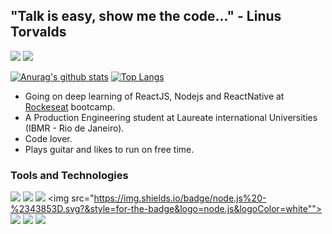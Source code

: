 ## "Talk is easy, show me the code..." - Linus Torvalds

<a href="https://www.linkedin.com/in/tiagocuri/" target=_blank><img src="https://img.shields.io/badge/linkedin-%230077B5.svg?&style=for-the-badge&logo=linkedin&logoColor=white"><addr></a>
<a href="https://www.instagram.com/boracuri/"><img src="https://img.shields.io/badge/instagram-%23E4405F.svg?&style=for-the-badge&logo=instagram&logoColor=white"></a>
  
[![Anurag's github stats](https://github-readme-stats.vercel.app/api?username=curi-dev&show_icons=true&hide=contribs&theme=dracula)](https://github.com/anuraghazra/github-readme-stats)<addr>
[![Top Langs](https://github-readme-stats.vercel.app/api/top-langs/?username=curi-dev&layout=compact)](https://github.com/anuraghazra/github-readme-stats)

* Going on deep learning of ReactJS, Nodejs and ReactNative at <a href="https://rocketseat.com.br/">Rockeseat</a> bootcamp.
* A Production Engineering student at Laureate international Universities (IBMR - Rio de Janeiro).
* Code lover.
* Plays guitar and likes to run on free time.

### Tools and Technologies

<img src="https://img.shields.io/badge/html5%20-%23E34F26.svg?&style=for-the-badge&logo=html5&logoColor=white"><addr>
<img src="https://img.shields.io/badge/css3%20-%231572B6.svg?&style=for-the-badge&logo=css3&logoColor=white"><addr>
<img src="https://img.shields.io/badge/javascript%20-%23323330.svg?&style=for-the-badge&logo=javascript&logoColor=%23F7DF1E"><addr>
<img src="https://img.shields.io/badge/node.js%20-%2343853D.svg?&style=for-the-badge&logo=node.js&logoColor=white""><addr>
<img src="https://img.shields.io/badge/express.js%20-%23404d59.svg?&style=for-the-badge"><addr>
<img src="https://img.shields.io/badge/react%20-%2320232a.svg?&style=for-the-badge&logo=react&logoColor=%2361DAFB"><addr>
<img src="https://img.shields.io/badge/react_native%20-%2320232a.svg?&style=for-the-badge&logo=react&logoColor=%2361DAFB">

